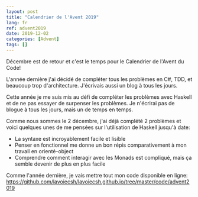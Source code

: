 ```yaml
---
layout: post
title: "Calendrier de l'Avent 2019"
lang: fr
ref: advent2019
date: 2019-12-02
categories: [Advent]
tags: []
---
```

Décembre est de retour et c'est le temps pour le Calendrier de l'Avent du Code!

L'année dernière j'ai décidé de compléter tous les problèmes en C#, TDD, et beaucoup trop d'architecture. J'écrivais aussi un blog à tous les jours.

Cette année je me suis mis au défi de compléter les problèmes avec Haskell et de ne pas essayer de surpenser les problèmes. Je n'écrirai pas de blogue à tous les jours, mais un de temps en temps.

Comme nous sommes le 2 décembre, j'ai déjà complété 2 problèmes et voici quelques unes de me pensées sur l'utilisation de Haskell jusqu'à date:
- La syntaxe est incroyablement facile et lisible
- Penser en fonctionnel me donne un bon répis comparativement à mon travail en orienté-object
- Comprendre comment interagir avec les Monads est compliqué, mais ça semble devenir de plus en plus facile

Comme l'année dernière, je vais mettre tout mon code disponible en ligne: https://github.com/lavoiecsh/lavoiecsh.github.io/tree/master/code/advent2019
